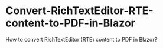 # Convert-RichTextEditor-RTE-content-to-PDF-in-Blazor
How to convert RichTextEditor (RTE) content to PDF in Blazor?
